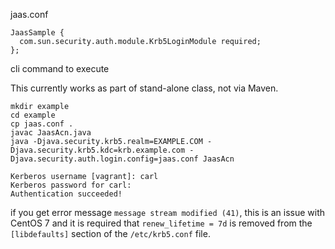 jaas.conf

```
JaasSample {
  com.sun.security.auth.module.Krb5LoginModule required;
};
```

cli command to execute

This currently works as part of stand-alone class, not via Maven.

```
mkdir example
cd example
cp jaas.conf .
javac JaasAcn.java
java -Djava.security.krb5.realm=EXAMPLE.COM -Djava.security.krb5.kdc=krb.example.com -Djava.security.auth.login.config=jaas.conf JaasAcn
```

```
Kerberos username [vagrant]: carl
Kerberos password for carl:
Authentication succeeded!
```

if you get error message `message stream modified (41)`, this is an issue with CentOS 7 and it is required that `renew_lifetime = 7d` is removed from the `[libdefaults]` section of the `/etc/krb5.conf` file.
